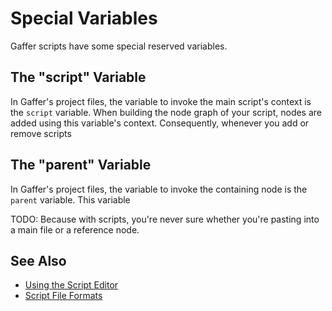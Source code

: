 # Special Variables #

Gaffer scripts have some special reserved variables.


## The "script" Variable ##

In Gaffer's project files, the variable to invoke the main script's context is the `script` variable. When building the node graph of your script, nodes are added using this variable's context. Consequently, whenever you add or remove scripts


## The "parent" Variable ##

In Gaffer's project files, the variable to invoke the containing node is the `parent` variable. This variable

TODO: Because with scripts, you're never sure whether you're pasting into a main file or a reference node.


## See Also ##

- [Using the Script Editor](../UsingTheScriptEditor/index.md)
- [Script File Formats](../ScriptFileFormats/index.md)

